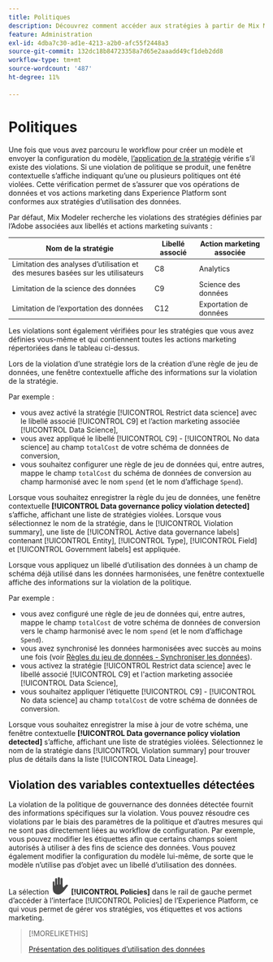 ```yaml
---
title: Politiques
description: Découvrez comment accéder aux stratégies à partir de Mix Modeler.
feature: Administration
exl-id: 4dba7c30-ad1e-4213-a2b0-afc55f2448a3
source-git-commit: 132dc18b84723358a7d65e2aaadd49cf1deb2dd8
workflow-type: tm+mt
source-wordcount: '487'
ht-degree: 11%

---
```


# Politiques

Une fois que vous avez parcouru le workflow pour créer un modèle et envoyer la configuration du modèle, [l’application de la stratégie](https://experienceleague.adobe.com/fr/docs/experience-platform/data-governance/enforcement/overview#automatic-enforcement) vérifie s’il existe des violations. Si une violation de politique se produit, une fenêtre contextuelle s’affiche indiquant qu’une ou plusieurs politiques ont été violées. Cette vérification permet de s’assurer que vos opérations de données et vos actions marketing dans Experience Platform sont conformes aux stratégies d’utilisation des données.

Par défaut, Mix Modeler recherche les violations des stratégies définies par l’Adobe associées aux libellés et actions marketing suivants :

| Nom de la stratégie | Libellé associé | Action marketing associée |
|---|---|---|
| Limitation des analyses d’utilisation et des mesures basées sur les utilisateurs | C8 | Analytics |
| Limitation de la science des données | C9 | Science des données |
| Limitation de l’exportation des données | C12 | Exportation de données |

Les violations sont également vérifiées pour les stratégies que vous avez définies vous-même et qui contiennent toutes les actions marketing répertoriées dans le tableau ci-dessus.

Lors de la violation d’une stratégie lors de la création d’une règle de jeu de données, une fenêtre contextuelle affiche des informations sur la violation de la stratégie.

Par exemple :

- vous avez activé la stratégie [!UICONTROL Restrict data science] avec le libellé associé [!UICONTROL C9] et l’action marketing associée [!UICONTROL Data Science],
- vous avez appliqué le libellé [!UICONTROL C9] - [!UICONTROL No data science] au champ `totalCost` de votre schéma de données de conversion,
- vous souhaitez configurer une règle de jeu de données qui, entre autres, mappe le champ `totalCost` du schéma de données de conversion au champ harmonisé avec le nom `spend` (et le nom d’affichage `Spend`).

Lorsque vous souhaitez enregistrer la règle du jeu de données, une fenêtre contextuelle **[!UICONTROL Data governance policy violation detected]** s’affiche, affichant une liste de stratégies violées. Lorsque vous sélectionnez le nom de la stratégie, dans le [!UICONTROL Violation summary], une liste de [!UICONTROL Active data governance labels] contenant [!UICONTROL Entity], [!UICONTROL Type], [!UICONTROL Field] et [!UICONTROL Government labels] est appliquée.

<!-- pending screenshot -->

Lorsque vous appliquez un libellé d’utilisation des données à un champ de schéma déjà utilisé dans les données harmonisées, une fenêtre contextuelle affiche des informations sur la violation de la politique.

Par exemple :

- vous avez configuré une règle de jeu de données qui, entre autres, mappe le champ `totalCost` de votre schéma de données de conversion vers le champ harmonisé avec le nom `spend` (et le nom d’affichage `Spend`).
- vous avez synchronisé les données harmonisées avec succès au moins une fois (voir [Règles du jeu de données - Synchroniser les données](/help/harmonize-data/dataset-rules.md#sync-data)).
- vous activez la stratégie [!UICONTROL Restrict data science] avec le libellé associé [!UICONTROL C9] et l&#39;action marketing associée [!UICONTROL Data Science],
- vous souhaitez appliquer l’étiquette [!UICONTROL C9] - [!UICONTROL No data science] au champ `totalCost` de votre schéma de données de conversion.

Lorsque vous souhaitez enregistrer la mise à jour de votre schéma, une fenêtre contextuelle **[!UICONTROL Data governance policy violation detected]** s’affiche, affichant une liste de stratégies violées. Sélectionnez le nom de la stratégie dans [!UICONTROL Violation summary] pour trouver plus de détails dans la liste [!UICONTROL Data Lineage].

<!-- pending screenshot -->

## Violation des variables contextuelles détectées

La violation de la politique de gouvernance des données détectée fournit des informations spécifiques sur la violation. Vous pouvez résoudre ces violations par le biais des paramètres de la politique et d’autres mesures qui ne sont pas directement liées au workflow de configuration. Par exemple, vous pouvez modifier les étiquettes afin que certains champs soient autorisés à utiliser à des fins de science des données. Vous pouvez également modifier la configuration du modèle lui-même, de sorte que le modèle n’utilise pas d’objet avec un libellé d’utilisation des données.

La sélection ![&#x200B; &#x200B;](/help/assets/icons/Privacy.svg) **[!UICONTROL Policies]** dans le rail de gauche permet d’accéder à l’interface [!UICONTROL Policies] de l’Experience Platform, ce qui vous permet de gérer vos stratégies, vos étiquettes et vos actions marketing.

<!--
Currently,  Mix Modeler does not support all of the data governance functionality offered by Experience Platform. Field level access control is supported. See [Field level access control](../harmonize-data/dataset-rules.md#field-level-access-control)
-->

>[!MORELIKETHIS]
>
>[Présentation des politiques d’utilisation des données](https://experienceleague.adobe.com/fr/docs/experience-platform/data-governance/policies/overview)
>
>


